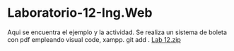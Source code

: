 # Laboratorio-12-Ing.Web
Aqui se encuentra el ejemplo y la actividad.
Se realiza un sistema de boleta con pdf empleando visual code, xampp.
git add .
[Lab 12.zip](https://github.com/user-attachments/files/17856412/Lab.12.zip)
